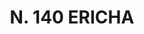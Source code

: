 ---
title: "N. 140 ERICHA"
plant-name: "N. 140"
plant-number: "140"
plant-img1: "/assets/img/plant140_verso.jpg"
plant-img2: "/assets/img/plant140.jpg"
plant-xml: "/assets/xml/plant140.xml"
plant-title: "N. 140 ERICHA"
plant-taxon-link: ""
plant-taxon-content: ""
layout: single-xml
---